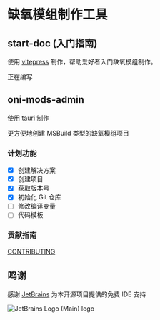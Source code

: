 # 缺氧模组制作工具

## start-doc (入门指南)

使用 [vitepress](https://vitepress.dev) 制作，帮助爱好者入门缺氧模组制作。

正在编写

## oni-mods-admin

使用 [tauri](https://tauri.app) 制作

更方便地创建 MSBuild 类型的缺氧模组项目

### 计划功能
- [x] 创建解决方案
- [x] 创建项目
- [x] 获取版本号
- [x] 初始化 Git 仓库
- [ ] 修改编译变量
- [ ] 代码模板

### 贡献指南
[CONTRIBUTING](./CONTRIBUTING)

## 鸣谢

感谢 [JetBrains](https://jb.gg/OpenSourceSupport) 为本开源项目提供的免费 IDE 支持

![JetBrains Logo (Main) logo](https://resources.jetbrains.com/storage/products/company/brand/logos/jb_beam.svg)
